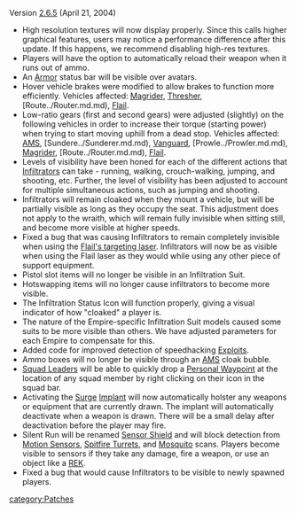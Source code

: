 Version [2.6.5](2.md.6.5) (April 21, 2004)

- High resolution textures will now display properly. Since this calls
  higher graphical features, users may notice a performance difference
  after this update. If this happens, we recommend disabling high-res
  textures.
- Players will have the option to automatically reload their weapon
  when it runs out of ammo.
- An [Armor](../Armor.md) status bar will be visible over
  avatars.
- Hover vehicle brakes were modified to allow brakes to function more
  efficiently. Vehicles affected: [Magrider](../Magrider.md),
  [Thresher](../Thresher.md), [Route../Router.md.md),
  [Flail](../Flail.md).
- Low-ratio gears (first and second gears) were adjusted (slightly) on
  the following vehicles in order to increase their torque (starting
  power) when trying to start moving uphill from a dead stop. Vehicles
  affected: [AMS](../AMS.md), [Sundere../Sunderer.md.md),
  [Vanguard](../Vanguard.md), [Prowle../Prowler.md.md),
  [Magrider](../Magrider.md), [Route../Router.md.md),
  [Flail](../Flail.md).
- Levels of visibility have been honed for each of the different
  actions that [Infiltrators](Infiltrator.md) can take -
  running, walking, crouch-walking, jumping, and shooting, etc.
  Further, the level of visibility has been adjusted to account for
  multiple simultaneous actions, such as jumping and shooting.
- Infiltrators will remain cloaked when they mount a vehicle, but will
  be partially visible as long as they occupy the seat. This
  adjustment does not apply to the wraith, which will remain fully
  invisible when sitting still, and become more visible at higher
  speeds.
- Fixed a bug that was causing Infiltrators to remain completely
  invisible when using the [Flail's targeting
  laser](../Laze_Pointer.md). Infiltrators will now be as visible
  when using the Flail laser as they would while using any other piece
  of support equipment.
- Pistol slot items will no longer be visible in an Infiltration Suit.
- Hotswapping items will no longer cause infiltrators to become more
  visible.
- The Infiltration Status Icon will function properly, giving a visual
  indicator of how "cloaked" a player is.
- The nature of the Empire-specific Infiltration Suit models caused
  some suits to be more visible than others. We have adjusted
  parameters for each Empire to compensate for this.
- Added code for improved detection of speedhacking
  [Exploits](../Exploit.md).
- Ammo boxes will no longer be visible through an
  [AMS](../AMS.md) cloak bubble.
- [Squad Leaders](../Squad_Leader.md) will be able to quickly
  drop a [Personal Waypoint](../Personal_Waypoint.md) at the
  location of any squad member by right clicking on their icon in the
  squad bar.
- Activating the [Surge](../Surge.md)
  [Implant](../Implant.md) will now automatically holster any
  weapons or equipment that are currently drawn. The implant will
  automatically deactivate when a weapon is drawn. There will be a
  small delay after deactivation before the player may fire.
- Silent Run will be renamed [Sensor Shield](../Sensor_Shield.md)
  and will block detection from [Motion
  Sensors](Motion_Sensor.md), [Spitfire
  Turrets](../Spitfire_Turret.md), and
  [Mosquito](../Mosquito.md) scans. Players become visible to
  sensors if they take any damage, fire a weapon, or use an object
  like a [REK](../REK.md).
- Fixed a bug that would cause Infiltrators to be visible to newly
  spawned players.

[category:Patches](category:Patches.md)
